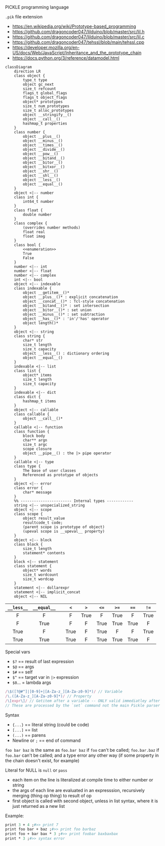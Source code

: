 PICKLE programming language

`.pik` file extension

* https://en.wikipedia.org/wiki/Prototype-based_programming
* https://github.com/dragoncoder047/lilduino/blob/master/src/lil.h
* https://github.com/dragoncoder047/lilduino/blob/master/src/lil.c
* https://github.com/dragoncoder047/tehssl/blob/main/tehssl.cpp
* https://developer.mozilla.org/en-US/docs/Web/JavaScript/Inheritance_and_the_prototype_chain
* https://docs.python.org/3/reference/datamodel.html

```mermaid
classDiagram
    direction LR
    class object {
        type_t type
        object gc_next
        size_t refcount
        flags_t global_flags
        flags_t object_flags
        object* prototypes
        size_t num_prototypes
        size_t alloc_prototypes
        object __stringify__()
        object __call__()
        hashmap_t properties
    }
    class number {
        object __plus__()
        object __minus__()
        object __times__()
        object __divide__()
        object __pow__()
        object __bitand__()
        object __bitor__()
        object __bitxor__()
        object __shr__()
        object __shl__()
        object __less__()
        object __equal__()
    }
    object <|-- number
    class int {
        int64_t number
    }
    class float {
        double number
    }
    class complex {
        (overrides number methods)
        float real
        float imag
    }
    class bool {
        <<enumeration>>
        True
        False
    }
    number <|-- int
    number <|-- float
    number <|-- complex
    int <|-- bool
    object <|-- indexable
    class indexable {
        object __getitem__()*
        object __plus__()* : explicit concatenation
        object __concat__()* : Tcl-style concatenation
        object __bitand__()* : set intersection
        object __bitor__()* : set union
        object __minus__()* : set subtraction
        object __has__()* : 'in'/'has' operator
        object length()*
    }
    object <|-- string
    class string {
        char* str
        size_t length
        size_t capacity
        object __less__() : dictionary ordering
        object __equal__()
    }
    indexable <|-- list
    class list {
        object* items
        size_t length
        size_t capacity
    }
    indexable <|-- dict
    class dict {
        hashmap_t items
    }
    object <|-- callable
    class callable {
        object __call__()*
    }
    callable <|-- function
    class function {
        block body
        char** argn
        size_t argc
        scope closure
        object __pipe__() : the |> pipe operator
    }
    callable <|-- type
    class type {
        The base of user classes
        Referenced as prototype of objects
    }
    object <|-- error
    class error {
        char* message
    }    
    %% ----------------------- Internal types ------------
    string <|-- unspecialized_string
    object <|-- scope
    class scope {
        object result_value
        resultcode_t code;
        (parent scope is prototype of object)
        (upeval scope is __upeval__ property)
    }
    object <|-- block
    class block {
        size_t length
        statement* contents
    }
    block <|-- statement
    class statement {
        object* words
        size_t wordcount
        size_t wordcap
    }
    statement <|-- dollarexpr
    statement <|-- implicit_concat
    object <|-- NIL
```

| `__less__` | `__equal__` || `<` | `>` | `<=` | `>=` | `==` | `!=` |
|:----------:|:-----------:|:-:|:-:|:--:|:----:|:----:|:----:|:----:|
| F | F || F | True | F | True | F | True |
| F | True || F | F | True | True | True | F |
| True | F || True | F | True | F | F | True |
| True | True || True | F | True | True | True | F | 

Special vars

* `$?` == result of last expression
* `$@` == args
* `$#` == self
* `$^` == target var in `|>` expression
* `$0`... = lambda args

```js
/\$([?@#^]|[0-9]+|[A-Za-z_][A-Za-z0-9]*)/ // Variable
/\.([A-Za-z_][A-Za-z0-9]*)/ // Property
/\[expr\]/ // Getitem after a variable -- ONLY valid immediatley after a variable with NO whitespace
// These are processed by the `set` command not the main Pickle parser
```

Syntax

* `{...}` == literal string (could be code)
* `[...]` == list
* `(...)` == parens
* Newline or `;` == end of command

`foo bar baz` is the same as `foo.bar baz` if `foo` can't be called; `foo.bar.baz` if `foo.bar` can't be called; and a type error any other way (if some property in the chain doesn't exist, for example)

Literal for NULL is `null` or `pass`

* each item on the line is literalized at compile time to either number or string 
* the args of each line are evaluated in an expresssion, recursively merging (thing op thing) to result of op
* first object is called with second object, unless in list syntax, where it is just returned as a new list

Example:

```tcl
print 3 + 4 ;#>> print 7
print foo bar + baz ;#>> print foo barbaz
print foo + bar bax * 3 ;#>> print foobar baxbaxbax
print * 3 ;#>> syntax error
```
